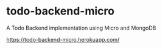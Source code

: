 # todo-backend-micro
A Todo Backend implementation using Micro and MongoDB

https://todo-backend-micro.herokuapp.com/
